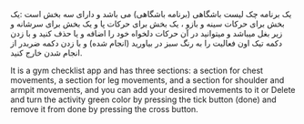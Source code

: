 یک برنامه چک لیست باشگاهی (برنامه باشگاهی) می باشد و دارای سه بخش است :یک بخش برای حرکات سینه و بازو ، یک بخش برای حرکات پا و یک بخش برای سرشانه و زیر بغل میباشد و میتوانید در آن حرکات دلخواه خود را اضافه و یا حذف کنید و با زدن دکمه تیک اون فعالیت را به رنگ سبز در بیاورید (انجام شده) و با زدن دکمه ضربدر از انجام شدن خارج کنید.

It is a gym checklist app and has three sections: a section for chest movements, a section for leg movements, and a section for shoulder and armpit movements, and you can add your desired movements to it or Delete and turn the activity green color by pressing the tick button (done) and remove it from done by pressing the cross button.
